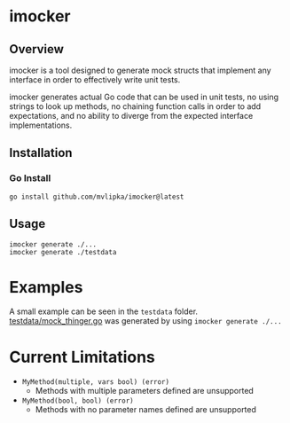 # imocker

## Overview
imocker is a tool designed to generate mock structs that implement any interface in order to effectively write unit tests.

imocker generates actual Go code that can be used in unit tests, no using strings to look up methods, no chaining function calls in order to add expectations, and no ability to diverge from the expected interface implementations.

## Installation
### Go Install
`go install github.com/mvlipka/imocker@latest`

## Usage
```
imocker generate ./...
imocker generate ./testdata
```

# Examples
A small example can be seen in the `testdata` folder.  
[testdata/mock_thinger.go](testdata/mock_thinger.go) was generated by using `imocker generate ./...`

# Current Limitations
* `MyMethod(multiple, vars bool) (error)`
  * Methods with multiple parameters defined are unsupported
* `MyMethod(bool, bool) (error)`
  * Methods with no parameter names defined are unsupported